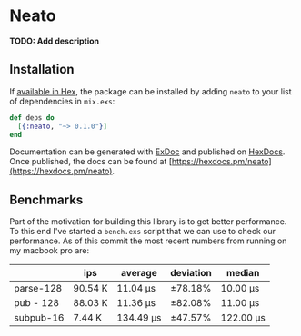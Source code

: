 # Neato

**TODO: Add description**

## Installation

If [available in Hex](https://hex.pm/docs/publish), the package can be installed
by adding `neato` to your list of dependencies in `mix.exs`:

```elixir
def deps do
  [{:neato, "~> 0.1.0"}]
end
```

Documentation can be generated with [ExDoc](https://github.com/elixir-lang/ex_doc)
and published on [HexDocs](https://hexdocs.pm). Once published, the docs can
be found at [https://hexdocs.pm/neato](https://hexdocs.pm/neato).

## Benchmarks

Part of the motivation for building this library is to get better performance.
To this end I've started a `bench.exs` script that we can use to check our performance.
As of this commit the most recent numbers from running on my macbook pro are:

|   | ips | average | deviation | median |
| - | --- | ------- | --------- | ------ |
| parse-128 | 90.54 K | 11.04 μs | ±78.18% | 10.00 μs |
| pub - 128 | 88.03 K | 11.36 μs | ±82.08% | 11.00 μs |
| subpub-16 | 7.44 K | 134.49 μs | ±47.57% | 122.00 μs |
